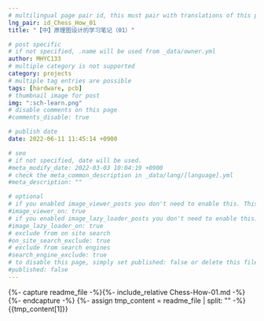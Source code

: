 ```yaml
---
# multilingual page pair id, this must pair with translations of this page. (This name must be unique)
lng_pair: id_Chess_How_01
title: "【中】原理图设计的学习笔记（01）"

# post specific
# if not specified, .name will be used from _data/owner.yml
author: MHYC133
# multiple category is not supported
category: projects
# multiple tag entries are possible
tags: [hardware, pcb]
# thumbnail image for post
img: ":sch-learn.png"
# disable comments on this page
#comments_disable: true

# publish date
date: 2022-06-11 11:45:14 +0900

# seo
# if not specified, date will be used.
#meta_modify_date: 2022-03-03 10:04:19 +0900
# check the meta_common_description in _data/lang/[language].yml
#meta_description: ""

# optional
# if you enabled image_viewer_posts you don't need to enable this. This is only if image_viewer_posts = false
#image_viewer_on: true
# if you enabled image_lazy_loader_posts you don't need to enable this. This is only if image_lazy_loader_posts = false
#image_lazy_loader_on: true
# exclude from on site search
#on_site_search_exclude: true
# exclude from search engines
#search_engine_exclude: true
# to disable this page, simply set published: false or delete this file
#published: false
---
```


{%- capture readme_file -%}{%- include_relative Chess-How-01.md -%}{%- endcapture -%}
{%- assign tmp_content = readme_file | split: "<!-- readme -->" -%}
{{tmp_content[1]}}
